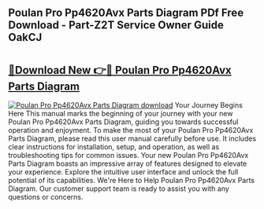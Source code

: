## Poulan Pro Pp4620Avx Parts Diagram PDf Free Download - Part-Z2T Service Owner Guide OakCJ

# <h2><a href="http://dfi10c.blite.top/?on=Poulan+Pro+Pp4620Avx+Parts+Diagram">🔗Download New 👉🔴 Poulan Pro Pp4620Avx Parts Diagram</a></h2>

[![Poulan Pro Pp4620Avx Parts Diagram download](https://i.imgur.com/lujVjoI.png)](http://dfi10c.blite.top/?on=Poulan+Pro+Pp4620Avx+Parts+Diagram)
Your Journey Begins Here This manual marks the beginning of your journey with your new Poulan Pro Pp4620Avx Parts Diagram, guiding you towards successful operation and enjoyment. To make the most of your Poulan Pro Pp4620Avx Parts Diagram, please read this user manual carefully before use. It includes clear instructions for installation, setup, and operation, as well as troubleshooting tips for common issues. Your new Poulan Pro Pp4620Avx Parts Diagram boasts an impressive array of features designed to elevate your experience. Explore the intuitive user interface and unlock the full potential of its capabilities. We're Here to Help Poulan Pro Pp4620Avx Parts Diagram. Our customer support team is ready to assist you with any questions or concerns.
